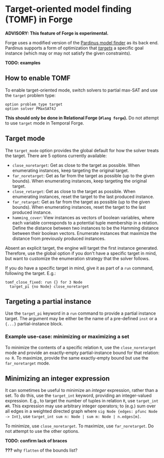 # Target-oriented model finding (TOMF) in Forge 

**ADVISORY: This feature of Forge is experimental.**

Forge uses a modified version of the [Pardinus model finder](https://github.com/haslab/Pardinus) as its back end. Pardinus supports a form of optimization that [_targets_](https://link.springer.com/content/pdf/10.1007/978-3-642-54804-8_2.pdf) a specific goal instance (which may or may not satisfy the given constraints). 

**TODO: examples**

## How to enable TOMF

To enable target-oriented mode, switch solvers to partial max-SAT and use the `target` problem type:
```
option problem_type target
option solver PMaxSAT4J
```
**This should only be done in Relational Forge (`#lang forge`).** Do not attempt to use `target` mode in Temporal Forge.

## Target mode

The `target_mode` option provides the global default for how the solver treats the target. There are 5 options currently available:
* `close_noretarget`: Get as close to the target as possible. When enumerating instances, keep targeting the original target.
* `far_noretarget`: Get as far from the target as possible (up to the given bounds). When enumerating instances, keep targeting the original target.
* `close_retarget`: Get as close to the target as possible. When enumerating instances, reset the target to the last produced instance. 
* `far_retarget`: Get as far from the target as possible (up to the given bounds). When enumerating instances, reset the target to the last produced instance.
* `hamming_cover`: View instances as vectors of boolean variables, where each variable corresponds to a potential tuple membership in a relation. Define the distance between two instances to be the Hamming distance between their boolean vectors. Enumerate instances that maximize the distance from previously produced instances. 

Absent an explicit target, the engine will target the first instance generated. Therefore, use the global option if you don't have a specific target in mind, but want to customize the enumeration strategy that the solver follows. 

If you do have a specific target in mind, give it as part of a `run` command, following the target. E.g.:

```
tomf_close_fixed: run {} for 3 Node 
  target_pi {no Node} close_noretarget 
```

## Targeting a partial instance 

Use the `target_pi` keyword in a `run` command to provide a partial instance target. The argument may be either be the name of a pre-defined `inst` or a `{...}` partial-instance block.

### Example use-case: minimizing or maximizing a set

To minimize the contents of a specific relation `R`, use the `close_noretarget` mode and provide an exactly-empty partial-instance bound for that relation: `no R`. To maximize, provide the same exactly-empty bound but use the `far_noretarget` mode. 

## Minimizing an integer expression 

It can sometimes be useful to minimize an _integer_ expression, rather than a set. To do this, use the `target_int` keyword, providing an integer-valued expression. E.g., to target the number of tuples in relation `R`, use `target_int #R`. This expression may use arbitrary integer operators; to (e.g.) sum over all edges in a weighted directed graph where `sig Node {edges: pfunc Node -> Int}`, use `target_int sum n: Node | sum m: Node | n.edges[m]`. 

To minimize, use `close_noretarget`. To maximize, use `far_noretarget`. Do not attempt to use the other options.

**TODO: confirm lack of braces**


**???** why `flatten` of the bounds list?